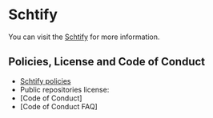 # Schtify

You can visit the [Schtify](https://schtify.me/) for more information.

## Policies, License and Code of Conduct
 - [Schtify policies](https://schtify.me/policies/)
 - Public repositories license: 
 - [Code of Conduct]
 - [Code of Conduct FAQ]
